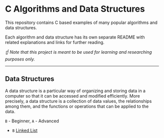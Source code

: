 # C Algorithms and Data Structures


This repository contains C based examples of many
popular algorithms and data structures.

Each algorithm and data structure has its own separate README
with related explanations and links for further reading.

*☝ Note that this project is meant to be used for learning and researching purposes 
only.*

--------

## Data Structures

A data structure is a particular way of organizing and storing data in a computer so that it can
be accessed and modified efficiently. More precisely, a data structure is a collection of data
values, the relationships among them, and the functions or operations that can be applied to
the data.

`B` - Beginner, `A` - Advanced

* `B` [Linked List](src/data-structures/linked-list)
